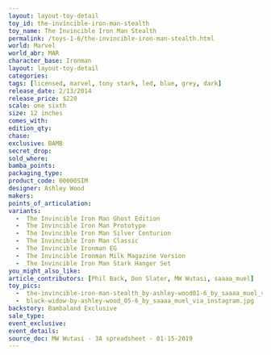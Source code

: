 ```yaml
---
layout: layout-toy-detail 
toy_id: the-invincible-iron-man-stealth
toy_name: The Invincible Iron Man Stealth
permalink: /toys-1-6/the-invincible-iron-man-stealth.html
world: Marvel
world_abr: MAR
character_base: Ironman
layout: layout-toy-detail
categories:
tags: [licensed, marvel, tony stark, led, blue, grey, dark] 
release_date: 2/13/2014
release_price: $220 
scale: one sixth
size: 12 inches
comes_with: 
edition_qty: 
chase: 
exclusive: BAMB
secret_drop: 
sold_where: 
bamba_points: 
packaging_type: 
product_code: 00000SIM
designer: Ashley Wood
makers: 
points_of_articulation: 
variants: 
  -  The Invincible Iron Man Ghost Edition
  -  The Invincible Iron Man Prototype
  -  The Invincible Iron Man Silver Centurion
  -  The Invincible Iron Man Classic
  -  The Invincible Ironman EG
  -  The Invincible Ironman Milk Magazine Version
  -  The Invincible Iron Man Stark Hanger Set
you_might_also_like: 
article_contributors: [Phil Back, Don Slater, MW Wutasi, saaaa_muel]
toy_pics: 
  -  the-invincible-iron-man-stealth_by-ashley-wood01-6_by_saaaa_muel_via_instagram.jpg
  -  black-widow-by-ashley-wood_05-6_by_saaaa_muel_via_instagram.jpg
backstory: Bambaland Exclusive
sale_type: 
event_exclusive: 
event_details: 
source_doc: MW Wutasi - 3A spreadsheet - 01-15-2019
---
```

